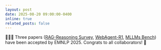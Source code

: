 ```yaml
---
layout: post
date: 2025-08-20 09:00:00-0400
inline: true
related_posts: false
---
```


:tada::tada::tada: Three papers ([RAG-Reasoning Survey](https://arxiv.org/abs/2507.09477), [WebAgent-R1](https://arxiv.org/abs/2505.16421), [MLLMs Bench](https://arxiv.org/abs/2504.16936)) have been accepted by EMNLP 2025. Congrats to all collaborators! :clap:
